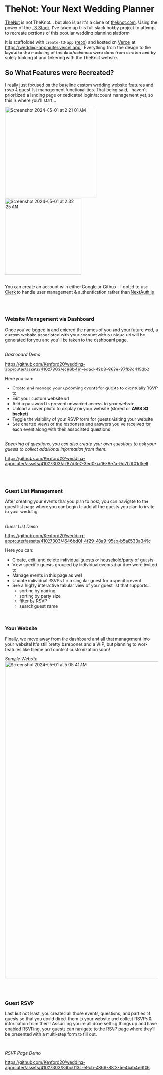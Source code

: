 # TheNot: Your Next Wedding Planner

[TheNot](https://wedding-approuter.vercel.app/) is not TheKnot... but also is as it's a clone of [theknot.com](https://www.theknot.com/).
Using the power of the [T3 Stack](https://create.t3.gg/), I've taken up this full stack hobby project to attempt to recreate portions of this popular wedding planning platform.

It is scaffolded with `create-t3-app` ([repo](https://github.com/t3-oss/create-t3-app)) and hosted on [Vercel](https://vercel.com/) at https://wedding-approuter.vercel.app/. Everything from the design to the layout to the modeling of the data/schemas were done from scratch and by solely looking at and tinkering with the TheKnot website.

## So What Features were Recreated?
I really just focused on the baseline custom wedding website features and rsvp & guest list management functionalities. That being said, I haven't prioritized a landing page or dedicated login/account management yet, so this is where you'll start...<br>

<img width="300" alt="Screenshot 2024-05-01 at 2 21 01 AM" src="https://github.com/Kenford20/wedding-approuter/assets/41027303/f6c8c536-72d3-4cc9-80cd-c55411cbca9d">
<img width="252" alt="Screenshot 2024-05-01 at 2 32 25 AM" src="https://github.com/Kenford20/wedding-approuter/assets/41027303/aeb7ec1a-e1be-443f-8233-325fe39ca53c">

<br>You can create an account with either Google or Github - I opted to use [Clerk](https://clerk.com/) to handle user management & authentication rather than [NextAuth.js](https://next-auth.js.org)


<br><br>
### Website Management via Dashboard
Once you've logged in and entered the names of you and your future wed, a custom website associated with your account with a unique url will be generated for you and you'll be taken to the dashboard page.<br><br>

*Dashboard Demo*

https://github.com/Kenford20/wedding-approuter/assets/41027303/ec96b46f-edad-43b3-863e-37fb3c415db2

Here you can:
- Create and manage your upcoming events for guests to eventually RSVP to
- Edit your custom website url
- Add a password to prevent unwanted access to your website
- Upload a cover photo to display on your website (stored on **AWS S3 bucket**)
- Toggle the visibility of your RSVP form for guests visiting your website
- See charted views of the responses and answers you've received for each event along with their associated questions<br><br>


*Speaking of questions, you can also create your own questions to ask your guests to collect additional information from them:*

https://github.com/Kenford20/wedding-approuter/assets/41027303/a287d3e2-3ed0-4c16-8e7a-9d7b0f01d5e9


<br><br>
### Guest List Management
After creating your events that you plan to host, you can navigate to the guest list page where you can begin to add all the guests you plan to invite to your wedding.<br><br>

*Guest List Demo*

https://github.com/Kenford20/wedding-approuter/assets/41027303/4646bd01-4f29-48a9-95eb-b5a8533a345c


Here you can:
- Create, edit, and delete individual guests or household/party of guests
- View specific guests grouped by individual events that they were invited to
- Manage events in this page as well
- Update individual RSVPs for a singular guest for a specific event
- See a highly interactive tabular view of your guest list that supports...
  - sorting by naming
  - sorting by party size
  - filter by RSVP
  - search guest name
 

<br>

### Your Website
Finally, we move away from the dashboard and all that management into your website! It's still pretty barebones and a WIP, but planning to work features like theme and content customization soon!

*Sample Website*
<img width="1043" alt="Screenshot 2024-05-01 at 5 05 41 AM" src="https://github.com/Kenford20/wedding-approuter/assets/41027303/eab3803a-6a49-451a-85a1-630ff68725e3">

<br><br>

### Guest RSVP
Last but not least, you created all those events, questions, and parties of guests so that you could direct them to your website and collect RSVPs & information from them! Assuming you're all done setting things up and have enabled RSVPing, your guests can navigate to the RSVP page where they'll be presented with a multi-step form to fill out.

<br>

*RSVP Page Demo*

https://github.com/Kenford20/wedding-approuter/assets/41027303/86bc013c-e9cb-4866-88f3-5e4bab4e6f06
